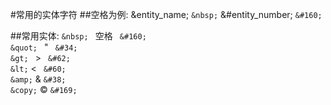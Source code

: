 #常用的实体字符
##空格为例:
&entity_name;
`&nbsp;`
&#entity_number;
`&#160;`

##常用实体:
`&nbsp; `    空格 ` &#160;` <br>
`&quot; `     "       ` &#34;` <br>
`&gt; `         >       ` &#62;` <br>
`&lt;`           <       ` &#60;` <br>
`&amp;`      &        `&#38;` <br>
`&copy;` &copy;  `&#169;` <br>
